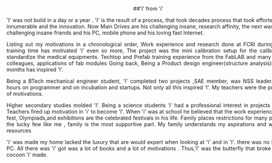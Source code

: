 <div style="width:800px; margin:0 auto;">

<center>

##'I' from 'i'
</center>

<div align="justify" style="margin-left:2.5%" style="margin-right:3%">

'I' was not build in a day or a year . 'I' is the result of a process, that took decades process that took efforts of people innumerable and the innovation. Now Main Drives are his challenging insane, research affinity, the next was his some challenging insane friends and his PC, mobile phone and his loving fast Internet. 
	
Listing out my motivations in a chronological order, Work experience and research done at FCRI during research training time has motivated 'I' even so more, The project was the mini calibration setup for the calibration and standardize the medical equipments. Techtop and Prefab training experience from the FabLAB and many motivated colleagues, applications of fab modules Going back, Being a Product design engineer(structure analysis) for seven months has inspired 'I'.
	
Being a BTech mechanical engineer student, 'I' completed two projects ,SAE member, was NSS leader. 'I' spend hours on programmer and on incubation and startups. Not only all this inspired 'I'. My teachers were the prime focus of motivations.
	
Higher secondary studies molded 'I'. Being a science students 'i' had a professional interest in projects and roles. Teachers fired up motivation in 'i' to become 'I'. When 'i' was at school he believed that the work experience, science fest, Olympiads,and exhibitions are the celebrated festivals in his life. Family places restrictions for many peoples for the lucky few like me , family is the most supportive part. My family understands my aspirations and with limited resources 
	
'i' was made my home lacked the luxury that are would expert when looking at 'i' and in 'I'. there was no Internet or PC. All there was 'i' got was a lot of books and a lot of motivations . Thus,'I' was the butterfly that broke out of the cocoon 'i' made.

</div>